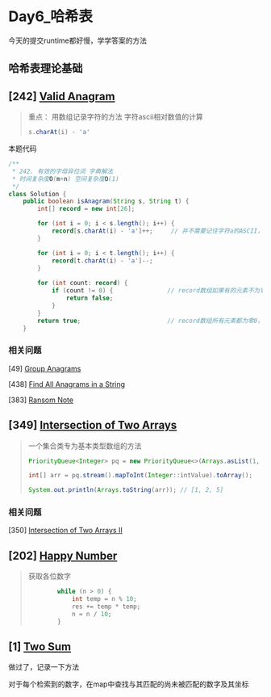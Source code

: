 # Day6_哈希表

今天的提交runtime都好慢，学学答案的方法

## **哈希表理论基础** 





## \[242] [Valid Anagram](https://leetcode.com/problems/valid-anagram/description/)

> 重点：
> 用数组记录字符的方法
> 字符ascii相对数值的计算
> ```java
> s.charAt(i) - 'a'
> ```

本题代码
```java
/**
 * 242. 有效的字母异位词 字典解法
 * 时间复杂度O(m+n) 空间复杂度O(1)
 */
class Solution {
    public boolean isAnagram(String s, String t) {
        int[] record = new int[26];

        for (int i = 0; i < s.length(); i++) {
            record[s.charAt(i) - 'a']++;     // 并不需要记住字符a的ASCII，只要求出一个相对数值就可以了
        }

        for (int i = 0; i < t.length(); i++) {
            record[t.charAt(i) - 'a']--;
        }
        
        for (int count: record) {
            if (count != 0) {               // record数组如果有的元素不为零0，说明字符串s和t 一定是谁多了字符或者谁少了字符。
                return false;
            }
        }
        return true;                        // record数组所有元素都为零0，说明字符串s和t是字母异位词
    }
```

### 相关问题

\[49] [Group Anagrams](https://leetcode.com/problems/group-anagrams/description/)



\[438] [Find All Anagrams in a String](https://leetcode.com/problems/find-all-anagrams-in-a-string/description/)



\[383] [Ransom Note](https://leetcode.com/problems/ransom-note/description/)



## \[349] [Intersection of Two Arrays](https://leetcode.com/problems/intersection-of-two-arrays/description/)

> 一个集合类专为基本类型数组的方法
>
> ```java
> PriorityQueue<Integer> pq = new PriorityQueue<>(Arrays.asList(1, 2, 5));
> 
> int[] arr = pq.stream().mapToInt(Integer::intValue).toArray();
> 
> System.out.println(Arrays.toString(arr)); // [1, 2, 5]
> ```



### 相关问题

\[350] [Intersection of Two Arrays II](https://leetcode.com/problems/intersection-of-two-arrays-ii/description/)



## \[202] [Happy Number](https://leetcode.com/problems/happy-number/description/)

> 获取各位数字
>
> ```java
>         while (n > 0) {
>             int temp = n % 10;
>             res += temp * temp;
>             n = n / 10;
>         }
> ```



## \[1] [Two Sum](https://leetcode.com/problems/two-sum/description/)

做过了，记录一下方法

对于每个检索到的数字，在map中查找与其匹配的尚未被匹配的数字及其坐标

